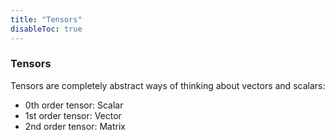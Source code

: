 ```yaml
---
title: "Tensors"
disableToc: true
---
```

### Tensors
Tensors are completely abstract ways of thinking about vectors and scalars:
- 0th order tensor: Scalar
- 1st order tensor: Vector
- 2nd order tensor: Matrix
